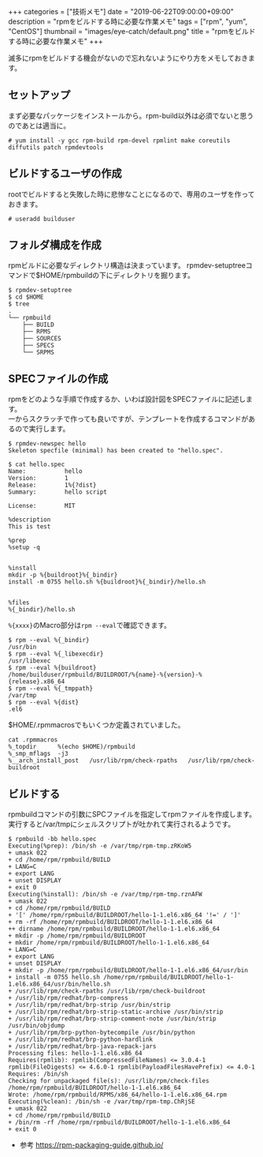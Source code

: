 +++
categories = ["技術メモ"]
date = "2019-06-22T09:00:00+09:00"
description = "rpmをビルドする時に必要な作業メモ"
tags = ["rpm", "yum", "CentOS"]
thumbnail = "images/eye-catch/default.png"
title = "rpmをビルドする時に必要な作業メモ"
+++

滅多にrpmをビルドする機会がないので忘れないようにやり方をメモしておきます。

## セットアップ

まず必要なパッケージをインストールから。rpm-build以外は必須でないと思うのであとは適当に。

```
# yum install -y gcc rpm-build rpm-devel rpmlint make coreutils diffutils patch rpmdevtools
```

## ビルドするユーザの作成

rootでビルドすると失敗した時に悲惨なことになるので、専用のユーザを作っておきます。

```
# useradd builduser
```

## フォルダ構成を作成

rpmビルドに必要なディレクトリ構造は決まっています。
rpmdev-setuptreeコマンドで$HOME/rpmbuildの下にディレクトリを掘ります。

```
$ rpmdev-setuptree
$ cd $HOME
$ tree
.
└── rpmbuild
    ├── BUILD
    ├── RPMS
    ├── SOURCES
    ├── SPECS
    └── SRPMS
```

## SPECファイルの作成

rpmをどのような手順で作成するか、いわば設計図をSPECファイルに記述します。  
一からスクラッチで作っても良いですが、テンプレートを作成するコマンドがあるので実行します。

```
$ rpmdev-newspec hello
Skeleton specfile (minimal) has been created to "hello.spec".
```

```
$ cat hello.spec
Name:           hello
Version:        1
Release:        1%{?dist}
Summary:        hello script

License:        MIT

%description
This is test

%prep
%setup -q


%install
mkdir -p %{buildroot}%{_bindir}
install -m 0755 hello.sh %{buildroot}%{_bindir}/hello.sh


%files
%{_bindir}/hello.sh
```

`%{xxxx}`のMacro部分は`rpm --eval`で確認できます。

```
$ rpm --eval %{_bindir}
/usr/bin
$ rpm --eval %{_libexecdir}
/usr/libexec
$ rpm --eval %{buildroot}
/home/builduser/rpmbuild/BUILDROOT/%{name}-%{version}-%{release}.x86_64
$ rpm --eval %{_tmppath}
/var/tmp
$ rpm --eval %{dist}
.el6
```
$HOME/.rpmmacrosでもいくつか定義されていました。

```
cat .rpmmacros
%_topdir      %(echo $HOME)/rpmbuild
%_smp_mflags  -j3
%__arch_install_post   /usr/lib/rpm/check-rpaths   /usr/lib/rpm/check-buildroot
```

## ビルドする

rpmbuildコマンドの引数にSPCファイルを指定してrpmファイルを作成します。  
実行すると/var/tmpにシェルスクリプトが吐かれて実行されるようです。

```
$ rpmbuild -bb hello.spec
Executing(%prep): /bin/sh -e /var/tmp/rpm-tmp.zRKoW5
+ umask 022
+ cd /home/rpm/rpmbuild/BUILD
+ LANG=C
+ export LANG
+ unset DISPLAY
+ exit 0
Executing(%install): /bin/sh -e /var/tmp/rpm-tmp.rznAFW
+ umask 022
+ cd /home/rpm/rpmbuild/BUILD
+ '[' /home/rpm/rpmbuild/BUILDROOT/hello-1-1.el6.x86_64 '!=' / ']'
+ rm -rf /home/rpm/rpmbuild/BUILDROOT/hello-1-1.el6.x86_64
++ dirname /home/rpm/rpmbuild/BUILDROOT/hello-1-1.el6.x86_64
+ mkdir -p /home/rpm/rpmbuild/BUILDROOT
+ mkdir /home/rpm/rpmbuild/BUILDROOT/hello-1-1.el6.x86_64
+ LANG=C
+ export LANG
+ unset DISPLAY
+ mkdir -p /home/rpm/rpmbuild/BUILDROOT/hello-1-1.el6.x86_64/usr/bin
+ install -m 0755 hello.sh /home/rpm/rpmbuild/BUILDROOT/hello-1-1.el6.x86_64/usr/bin/hello.sh
+ /usr/lib/rpm/check-rpaths /usr/lib/rpm/check-buildroot
+ /usr/lib/rpm/redhat/brp-compress
+ /usr/lib/rpm/redhat/brp-strip /usr/bin/strip
+ /usr/lib/rpm/redhat/brp-strip-static-archive /usr/bin/strip
+ /usr/lib/rpm/redhat/brp-strip-comment-note /usr/bin/strip /usr/bin/objdump
+ /usr/lib/rpm/brp-python-bytecompile /usr/bin/python
+ /usr/lib/rpm/redhat/brp-python-hardlink
+ /usr/lib/rpm/redhat/brp-java-repack-jars
Processing files: hello-1-1.el6.x86_64
Requires(rpmlib): rpmlib(CompressedFileNames) <= 3.0.4-1 rpmlib(FileDigests) <= 4.6.0-1 rpmlib(PayloadFilesHavePrefix) <= 4.0-1
Requires: /bin/sh
Checking for unpackaged file(s): /usr/lib/rpm/check-files /home/rpm/rpmbuild/BUILDROOT/hello-1-1.el6.x86_64
Wrote: /home/rpm/rpmbuild/RPMS/x86_64/hello-1-1.el6.x86_64.rpm
Executing(%clean): /bin/sh -e /var/tmp/rpm-tmp.ChRjSE
+ umask 022
+ cd /home/rpm/rpmbuild/BUILD
+ /bin/rm -rf /home/rpm/rpmbuild/BUILDROOT/hello-1-1.el6.x86_64
+ exit 0
```


- 参考
https://rpm-packaging-guide.github.io/